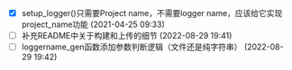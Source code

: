   - [X] setup_logger()只需要Project name，不需要logger name，应该给它实现project_name功能 (2021-04-25 09:33)
  - [ ] 补充README中关于构建和上传的细节 (2022-08-29 19:41)
  - [ ] loggername_gen函数添加参数判断逻辑（文件还是纯字符串） (2022-08-29 19:42)
